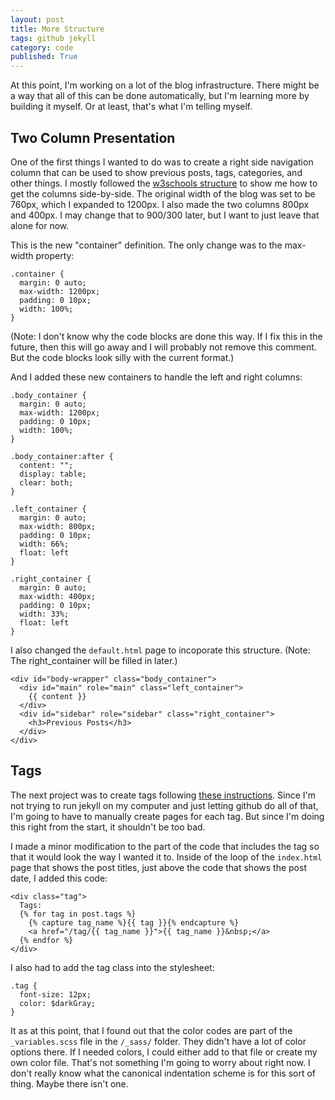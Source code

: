 ```yaml
---
layout: post
title: More Structure
tags: github jekyll
category: code
published: True
---
```


At this point, I'm working on a lot of the blog infrastructure. There might be a way that all of this can be done automatically, but I'm learning more by building it myself. Or at least, that's what I'm telling myself.

## Two Column Presentation

One of the first things I wanted to do was to create a right side navigation column that can be used to show previous posts, tags, categories, and other things. I mostly followed the [w3schools structure](https://www.w3schools.com/howto/howto_css_blog_layout.asp) to show me how to get the columns side-by-side. The original width of the blog was set to be 760px, which I expanded to 1200px. I also made the two columns 800px and 400px. I may change that to 900/300 later, but I want to just leave that alone for now.

This is the new "container" definition. The only change was to the max-width property:

```
.container {
  margin: 0 auto;
  max-width: 1200px;
  padding: 0 10px;
  width: 100%;
}
```

(Note: I don't know why the code blocks are done this way. If I fix this in the future, then this will go away and I will probably not remove this comment. But the code blocks look silly with the current format.)

And I added these new containers to handle the left and right columns:

```
.body_container {
  margin: 0 auto;
  max-width: 1200px;
  padding: 0 10px;
  width: 100%;
}

.body_container:after {
  content: "";
  display: table;
  clear: both;
}

.left_container {
  margin: 0 auto;
  max-width: 800px;
  padding: 0 10px;
  width: 66%;
  float: left
}

.right_container {
  margin: 0 auto;
  max-width: 400px;
  padding: 0 10px;
  width: 33%;
  float: left
}
```

I also changed the `default.html` page to incoporate this structure. (Note: The right_container will be filled in later.)

```
<div id="body-wrapper" class="body_container">
  <div id="main" role="main" class="left_container">
    {{ content }}
  </div>
  <div id="sidebar" role="sidebar" class="right_container">
    <h3>Previous Posts</h3>
  </div>
</div>
```

## Tags

The next project was to create tags following [these instructions](https://longqian.me/2017/02/09/github-jekyll-tag/). Since I'm not trying to run jekyll on my computer and just letting github do all of that, I'm going to have to manually create pages for each tag. But since I'm doing this right from the start, it shouldn't be too bad.

I made a minor modification to the part of the code that includes the tag so that it would look the way I wanted it to. Inside of the loop of the `index.html` page that shows the post titles, just above the code that shows the post date, I added this code:

```
<div class="tag">
  Tags:
  {% for tag in post.tags %}
    {% capture tag_name %}{{ tag }}{% endcapture %}
    <a href="/tag/{{ tag_name }}">{{ tag_name }}&nbsp;</a>
  {% endfor %}
</div>
```

I also had to add the tag class into the stylesheet:

```
.tag {
  font-size: 12px;
  color: $darkGray;
}
```

It as at this point, that I found out that the color codes are part of the `_variables.scss` file in the `/_sass/` folder. They didn't have a lot of color options there. If I needed colors, I could either add to that file or create my own color file. That's not something I'm going to worry about right now.
I don't really know what the canonical indentation scheme is for this sort of thing. Maybe there isn't one.
